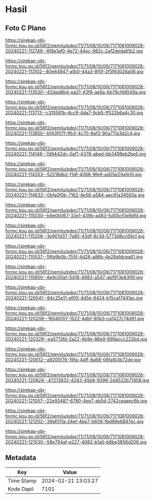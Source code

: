 # Hasil

## Foto C Plano

https://sirekap-obj-formc.kpu.go.id/56f2/pemilu/pdpr/71/71/08/10/09/7171081009028-20240221-112749--6f8e1af0-4e72-44ec-982c-2af2deda81b2.jpg

https://sirekap-obj-formc.kpu.go.id/56f2/pemilu/pdpr/71/71/08/10/09/7171081009028-20240221-113102--80e64847-a1b0-44a3-8f0f-2f5f93026a08.jpg

https://sirekap-obj-formc.kpu.go.id/56f2/pemilu/pdpr/71/71/08/10/09/7171081009028-20240221-113530--42ded8b4-ea21-43f8-ae6a-bb79cf48549a.jpg

https://sirekap-obj-formc.kpu.go.id/56f2/pemilu/pdpr/71/71/08/10/09/7171081009028-20240221-113713--c315581b-4cc9-4da7-9cb5-ff522b6a4c30.jpg

https://sirekap-obj-formc.kpu.go.id/56f2/pemilu/pdpr/71/71/08/10/09/7171081009028-20240221-113850--b143f07f-ffb3-4c70-8af3-90a711a3d2c4.jpg

https://sirekap-obj-formc.kpu.go.id/56f2/pemilu/pdpr/71/71/08/10/09/7171081009028-20240221-114148--7d9442dc-0af1-4378-abed-bb3499eb2be5.jpg

https://sirekap-obj-formc.kpu.go.id/56f2/pemilu/pdpr/71/71/08/10/09/7171081009028-20240221-114353--52218db2-f1df-4068-9fe9-ad05e29afe10.jpg

https://sirekap-obj-formc.kpu.go.id/56f2/pemilu/pdpr/71/71/08/10/09/7171081009028-20240221-114632--0bfa0f5b-7162-4e58-a584-aec91a34593a.jpg

https://sirekap-obj-formc.kpu.go.id/56f2/pemilu/pdpr/71/71/08/10/09/7171081009028-20240221-115030--b9e0b067-33e1-439b-a483-5d05cf0e9dfd.jpg

https://sirekap-obj-formc.kpu.go.id/56f2/pemilu/pdpr/71/71/08/10/09/7171081009028-20240221-115208--3e901d37-7a85-43df-8c3d-5773d8cc69cf.jpg

https://sirekap-obj-formc.kpu.go.id/56f2/pemilu/pdpr/71/71/08/10/09/7171081009028-20240221-115537--19fa9b0b-755f-4d28-a86b-4e28afdcea61.jpg

https://sirekap-obj-formc.kpu.go.id/56f2/pemilu/pdpr/71/71/08/10/09/7171081009028-20240221-115800--6e9c00a1-5418-4983-a547-abf913e83f6f.jpg

https://sirekap-obj-formc.kpu.go.id/56f2/pemilu/pdpr/71/71/08/10/09/7171081009028-20240221-120041--84c25e11-ef00-4d5e-8424-b15ca17441ac.jpg

https://sirekap-obj-formc.kpu.go.id/56f2/pemilu/pdpr/71/71/08/10/09/7171081009028-20240221-120208--16546107-1522-4dbf-90b3-ca1427c74d91.jpg

https://sirekap-obj-formc.kpu.go.id/56f2/pemilu/pdpr/71/71/08/10/09/7171081009028-20240221-120329--ea5713fd-2a22-4b9e-86e9-699accc222bd.jpg

https://sirekap-obj-formc.kpu.go.id/56f2/pemilu/pdpr/71/71/08/10/09/7171081009028-20240221-120612--a9205f76-19fa-4aff-8a68-06fafb3b72de.jpg

https://sirekap-obj-formc.kpu.go.id/56f2/pemilu/pdpr/71/71/08/10/09/7171081009028-20240221-120824--47213832-4243-45b8-9396-2d4522b71458.jpg

https://sirekap-obj-formc.kpu.go.id/56f2/pemilu/pdpr/71/71/08/10/09/7171081009028-20240221-121057--22e93487-6780-4ee7-ab5d-2742ceaaec6b.jpg

https://sirekap-obj-formc.kpu.go.id/56f2/pemilu/pdpr/71/71/08/10/09/7171081009028-20240221-121202--39af011a-24ef-4be7-b609-fbd69e6847ec.jpg

https://sirekap-obj-formc.kpu.go.id/56f2/pemilu/pdpr/71/71/08/10/09/7171081009028-20240221-121530--58e794af-e227-4082-b1a0-b6be3856d206.jpg


## Metadata

| Key        | Value               |
| ---------- | ------------------- |
| Time Stamp | 2024-02-21 13:03:27 |
| Kode Dapil | 7101                |



